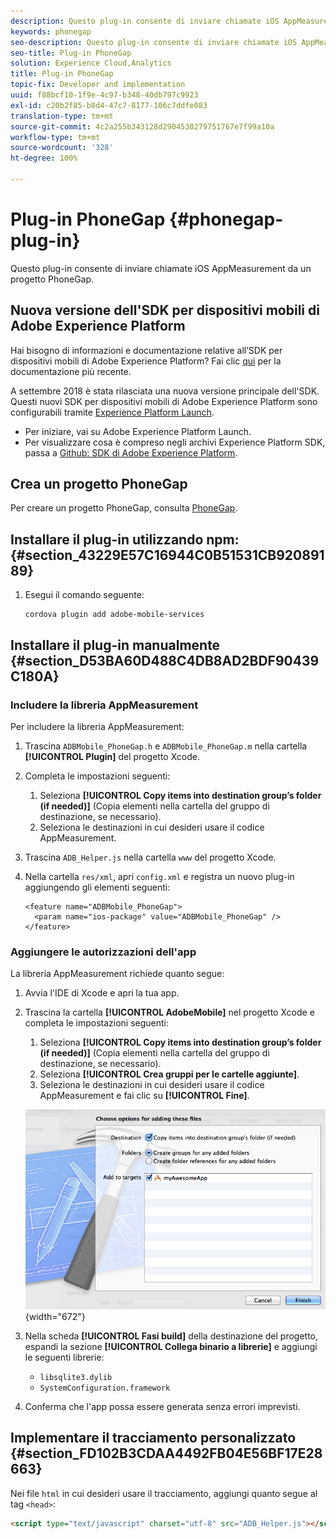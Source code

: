```yaml
---
description: Questo plug-in consente di inviare chiamate iOS AppMeasurement da un progetto PhoneGap.
keywords: phonegap
seo-description: Questo plug-in consente di inviare chiamate iOS AppMeasurement da un progetto PhoneGap.
seo-title: Plug-in PhoneGap
solution: Experience Cloud,Analytics
title: Plug-in PhoneGap
topic-fix: Developer and implementation
uuid: f88bcf10-1f9e-4c97-b348-40db797c9923
exl-id: c20b2f85-b8d4-47c7-8177-106c7ddfe083
translation-type: tm+mt
source-git-commit: 4c2a255b343128d2904530279751767e7f99a10a
workflow-type: tm+mt
source-wordcount: '328'
ht-degree: 100%

---
```


# Plug-in PhoneGap {#phonegap-plug-in}

Questo plug-in consente di inviare chiamate iOS AppMeasurement da un progetto PhoneGap.

## Nuova versione dell&#39;SDK per dispositivi mobili di Adobe Experience Platform

Hai bisogno di informazioni e documentazione relative all’SDK per dispositivi mobili di Adobe Experience Platform? Fai clic [qui](https://aep-sdks.gitbook.io/docs/) per la documentazione più recente.

A settembre 2018 è stata rilasciata una nuova versione principale dell&#39;SDK. Questi nuovi SDK per dispositivi mobili di Adobe Experience Platform sono configurabili tramite [Experience Platform Launch](https://www.adobe.com/it/experience-platform/launch.html).

* Per iniziare, vai su Adobe Experience Platform Launch.
* Per visualizzare cosa è compreso negli archivi Experience Platform SDK, passa a [Github: SDK di Adobe Experience Platform](https://github.com/Adobe-Marketing-Cloud/acp-sdks).


## Crea un progetto PhoneGap

Per creare un progetto PhoneGap, consulta [PhoneGap](https://helpx.adobe.com/it/experience-manager/6-4/mobile/using/phonegap.html).

## Installare il plug-in utilizzando npm: {#section_43229E57C16944C0B51531CB92089189}

1. Esegui il comando seguente:

   ```
   cordova plugin add adobe-mobile-services
   ```

## Installare il plug-in manualmente   {#section_D53BA60D488C4DB8AD2BDF90439C180A}

### Includere la libreria AppMeasurement

Per includere la libreria AppMeasurement:

1. Trascina `ADBMobile_PhoneGap.h` e `ADBMobile_PhoneGap.m` nella cartella **[!UICONTROL Plugin]** del progetto Xcode.
1. Completa le impostazioni seguenti:

   1. Seleziona **[!UICONTROL Copy items into destination group’s folder (if needed)]** (Copia elementi nella cartella del gruppo di destinazione, se necessario).
   1. Seleziona le destinazioni in cui desideri usare il codice AppMeasurement.

1. Trascina `ADB_Helper.js` nella cartella `www` del progetto Xcode.
1. Nella cartella `res/xml`, apri `config.xml` e registra un nuovo plug-in aggiungendo gli elementi seguenti:

   ```
   <feature name="ADBMobile_PhoneGap"> 
     <param name="ios-package" value="ADBMobile_PhoneGap" /> 
   </feature>
   ```

### Aggiungere le autorizzazioni dell&#39;app

La libreria AppMeasurement richiede quanto segue:

1. Avvia l&#39;IDE di Xcode e apri la tua app.
1. Trascina la cartella **[!UICONTROL AdobeMobile]** nel progetto Xcode e completa le impostazioni seguenti:

   1. Seleziona **[!UICONTROL Copy items into destination group’s folder (if needed)]** (Copia elementi nella cartella del gruppo di destinazione, se necessario).
   1. Seleziona **[!UICONTROL Crea gruppi per le cartelle aggiunte]**.
   1. Seleziona le destinazioni in cui desideri usare il codice AppMeasurement e fai clic su **[!UICONTROL Fine]**.

   ![](assets/xcode-settings.png){width=&quot;672&quot;}

1. Nella scheda **[!UICONTROL Fasi build]** della destinazione del progetto, espandi la sezione **[!UICONTROL Collega binario a librerie]** e aggiungi le seguenti librerie:

   * `libsqlite3.dylib`
   * `SystemConfiguration.framework`

1. Conferma che l&#39;app possa essere generata senza errori imprevisti.

## Implementare il tracciamento personalizzato {#section_FD102B3CDAA4492FB04E56BF17E28663}

Nei file `html` in cui desideri usare il tracciamento, aggiungi quanto segue al tag `<head>`:

```html
<script type="text/javascript" charset="utf-8" src="ADB_Helper.js"></script>
```
